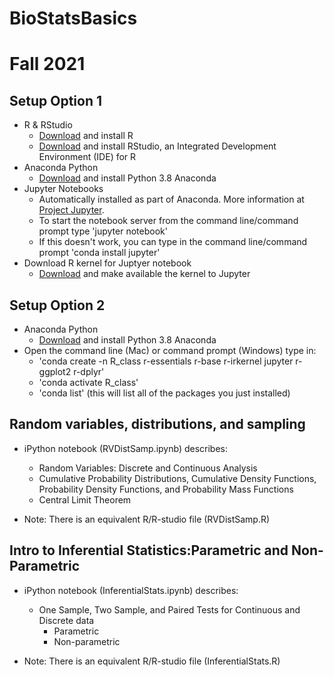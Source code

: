 # BioStatsBasics

# Fall 2021

## Setup Option 1
* R & RStudio
    * [Download](https://cloud.r-project.org/) and install R
    * [Download](https://www.rstudio.com/products/rstudio/download/#download) and install RStudio, an Integrated Development Environment (IDE) for R
* Anaconda Python
    * [Download](https://www.anaconda.com/download/) and install Python 3.8 Anaconda
* Jupyter Notebooks
    * Automatically installed as part of Anaconda. More information at [Project Jupyter](http://jupyter.org/).
    * To start the notebook server from the command line/command prompt type 'jupyter notebook' 
    * If this doesn't work, you can type in the command line/command prompt 'conda install jupyter'
* Download R kernel for Juptyer notebook
    * [Download](https://irkernel.github.io/installation/) and make available the kernel to Jupyter

## Setup Option 2
* Anaconda Python
    * [Download](https://www.anaconda.com/download/) and install Python 3.8 Anaconda
* Open the command line (Mac) or command prompt (Windows) type in:
   *  'conda create -n R_class r-essentials r-base r-irkernel jupyter r-ggplot2 r-dplyr'
   *  'conda activate R_class'
   *  'conda list' (this will list all of the packages you just installed)


## Random variables, distributions, and sampling
* iPython notebook (RVDistSamp.ipynb) describes:
    * Random Variables: Discrete and Continuous Analysis
    * Cumulative Probability Distributions, Cumulative Density Functions, Probability Density Functions, and Probability Mass Functions
    * Central Limit Theorem

* Note: There is an equivalent R/R-studio file (RVDistSamp.R)

## Intro to Inferential Statistics:Parametric and Non-Parametric
*  iPython notebook (InferentialStats.ipynb) describes:
    * One Sample, Two Sample, and Paired Tests for Continuous and Discrete data
      - Parametric
      - Non-parametric

* Note: There is an equivalent R/R-studio file (InferentialStats.R)
